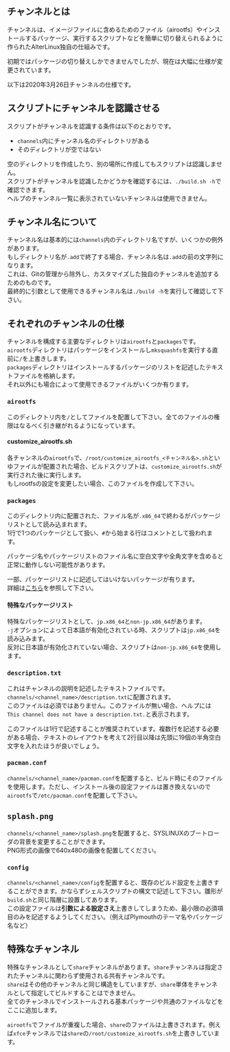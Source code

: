 ## チャンネルとは
チャンネルは、イメージファイルに含めるためのファイル（airootfs）やインストールするパッケージ、実行するスクリプトなどを簡単に切り替えられるように作られたAlterLinux独自の仕組みです。  
  
初期ではパッケージの切り替えしかできませんでしたが、現在は大幅に仕様が変更されています。  
  
以下は2020年3月26日チャンネルの仕様です。　　


## スクリプトにチャンネルを認識させる
スクリプトがチャンネルを認識する条件は以下のとおりです。

- `channels`内にチャンネル名のディレクトリがある
- そのディレクトリが空ではない

空のディレクトリを作成したり、別の場所に作成してもスクリプトは認識しません。  
スクリプトがチャンネルを認識したかどうかを確認するには、`./build.sh -h`で確認できます。  
ヘルプのチャンネル一覧に表示されていないチャンネルは使用できません。  


## チャンネル名について
チャンネル名は基本的には`channels`内のディレクトリ名ですが、いくつかの例外があります。  
もしディレクトリ名が`.add`で終了する場合、チャンネル名は`.add`の前の文字列になります。  
これは、Gitの管理から除外し、カスタマイズした独自のチャンネルを追加するためのものです。  
最終的に引数として使用できるチャンネル名は`./build -h`を実行して確認して下さい。


## それぞれのチャンネルの仕様
チャンネルを構成する主要なディレクトリは`airootfs`と`packages`です。  
`airootfs`ディレクトリはパッケージをインストールし`mksquashfs`を実行する直前に`/`を上書きします。  
`packages`ディレクトリはインストールするパッケージのリストを記述したテキストファイルを格納します。  
それ以外にも場合によって使用できるファイルがいくつか有ります。  


### `airootfs`
このディレクトリ内を`/`としてファイルを配置して下さい。全てのファイルの権限はなるべく引き継がれるようになっています。  
  
#### customize_airootfs.sh
各チャンネルの`airootfs`で、`/root/customize_airootfs_<チャンネル名>.sh`といゆファイルが配置された場合、ビルドスクリプトは、`customize_airootfs.sh`が実行された後に実行します。  
もしrootfsの設定を変更したい場合、このファイルを作成して下さい。

### `packages`
このディレクトリ内に配置された、ファイル名が`.x86_64`で終わるがパッケージリストとして読み込まれます。  
1行で1つのパッケージとして扱い、`#`から始まる行はコメントとして扱われます。  
  
パッケージ名やパッケージリストのファイル名に空白文字や全角文字を含めると正常に動作しない可能性があります。

一部、パッケージリストに記述してはいけないパッケージが有ります。  
詳細は[こちら](packages.md)を参照して下さい。  


#### 特殊なパッケージリスト
特殊なパッケージリストとして、`jp.x86_64`と`non-jp.x86_64`があります。  
`-j`オプションによって日本語が有効化されている時、スクリプトは`jp.x86_64`を読み込みます。  
反対に日本語が有効化されていない場合、スクリプトは`non-jp.x86_64`を使用します。  


### `description.txt`
これはチャンネルの説明を記述したテキストファイルです。`channels/<channel_name>/description.txt`に配置されます。  
このファイルは必須ではありません。このファイルが無い場合、ヘルプには`This channel does not have a description.txt.`と表示されます。  
  
このファイルは1行で記述することが推奨されています。複数行を記述する必要がある場合、テキストのレイアウトを考えて2行目以降は先頭に19個の半角空白文字を入れたほうが良いでしょう。  


### `pacman.conf`
`channels/<channel_name>/pacman.conf`を配置すると、ビルド時にそのファイルを使用します。ただし、インストール後の設定ファイルは置き換えないので`airootfs`で`/etc/pacman.conf`を配置して下さい。


## `splash.png`
`channels/<channel_name>/splash.png`を配置すると、SYSLINUXのブートローダの背景を変更することができます。  
PNG形式の画像で640x480の画像を配置してください。


### `config`
`channels/<channel_name>/config`を配置すると、既存のビルド設定を上書きすることができます。かならずシェルスクリプトの構文で記述して下さい。雛形が`build.sh`と同じ階層に設置してあります。  
この設定ファイルは**引数による設定さえ**上書きしてしまうため、最小限の必須項目のみを記述するようしてください。（例えばPlymouthのテーマ名やパッケージ名など）


## 特殊なチャンネル
特殊なチャンネルとして`share`チャンネルがあります。`share`チャンネルは指定されたチャンネルに関わらず使用される共有チャンネルです。  
`share`はその他のチャンネルと同じ構造をしていますが、`share`単体をチャンネルとして指定してビルドすることはできません。  
全てのチャンネルでインストールされる基本パッケージや共通のファイルなどをここに追加します。  
  
`airootfs`でファイルが重複した場合、`share`のファイルは上書きされます。例えば`xfce`チャンネルでは`share`の`/root/customize_airootfs.sh`を上書きしています。
